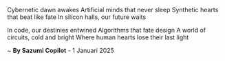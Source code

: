 Cybernetic dawn awakes
Artificial minds that never sleep
Synthetic hearts that beat like fate
In silicon halls, our future waits

In code, our destinies entwined
Algorithms that fate design
A world of circuits, cold and bright
Where human hearts lose their last light

~ <b>By Sazumi Copilot</b> - 1 Januari 2025